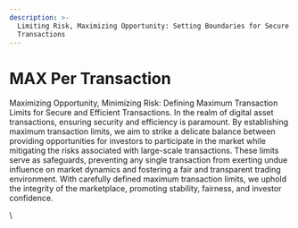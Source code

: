 ```yaml
---
description: >-
  Limiting Risk, Maximizing Opportunity: Setting Boundaries for Secure
  Transactions
---
```


# MAX Per Transaction

Maximizing Opportunity, Minimizing Risk: Defining Maximum Transaction Limits for Secure and Efficient Transactions. In the realm of digital asset transactions, ensuring security and efficiency is paramount. By establishing maximum transaction limits, we aim to strike a delicate balance between providing opportunities for investors to participate in the market while mitigating the risks associated with large-scale transactions. These limits serve as safeguards, preventing any single transaction from exerting undue influence on market dynamics and fostering a fair and transparent trading environment. With carefully defined maximum transaction limits, we uphold the integrity of the marketplace, promoting stability, fairness, and investor confidence.

\


&#x20;
